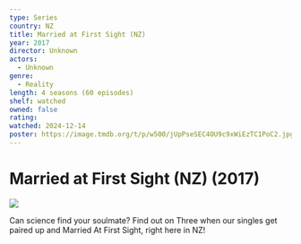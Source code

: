 ```yaml
---
type: Series
country: NZ
title: Married at First Sight (NZ)
year: 2017
director: Unknown
actors:
  - Unknown
genre:
  - Reality
length: 4 seasons (60 episodes)
shelf: watched
owned: false
rating:
watched: 2024-12-14
poster: https://image.tmdb.org/t/p/w500/jUpPseSEC4OU9c9xWiEzTC1PoC2.jpg
---
```


# Married at First Sight (NZ) (2017)

![](https://image.tmdb.org/t/p/w500/jUpPseSEC4OU9c9xWiEzTC1PoC2.jpg)

Can science find your soulmate? Find out on Three when our singles get paired up and Married At First Sight, right here in NZ!